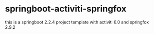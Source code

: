 # springboot-activiti-springfox
this is a springboot 2.2.4 project template with activiti 6.0 and springfox 2.9.2
